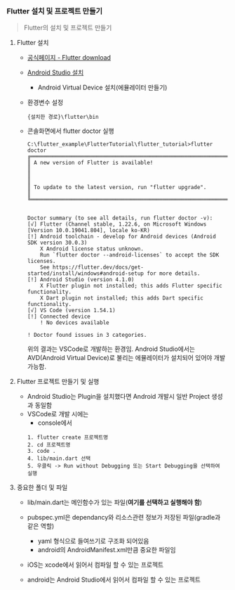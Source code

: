 ### Flutter 설치 및 프로젝트 만들기
> Flutter의 설치 및 프로젝트 만들기


1. Flutter 설치
    - [공식페이지 - Flutter download](https://flutter.dev/docs/get-started/install)
    - [Android Studio 설치](https://developer.android.com/studio)
        - Android Virtual Device 설치(에뮬레이터 만들기)
    - 환경변수 설정
       ~~~
       {설치한 경로}\flutter\bin
       ~~~
    - 콘솔화면에서 flutter doctor 실행   

        ~~~
        C:\flutter_example\FlutterTutorial\flutter_tutorial>flutter doctor
        ╔════════════════════════════════════════════════════════════════════════════╗
        ║ A new version of Flutter is available!                                     ║
        ║                                                                            ║
        ║ To update to the latest version, run "flutter upgrade".                    ║
        ╚════════════════════════════════════════════════════════════════════════════╝


        Doctor summary (to see all details, run flutter doctor -v):
        [√] Flutter (Channel stable, 1.22.6, on Microsoft Windows [Version 10.0.19041.804], locale ko-KR)
        [!] Android toolchain - develop for Android devices (Android SDK version 30.0.3)
            X Android license status unknown.
            Run `flutter doctor --android-licenses` to accept the SDK licenses.
            See https://flutter.dev/docs/get-started/install/windows#android-setup for more details.
        [!] Android Studio (version 4.1.0)
            X Flutter plugin not installed; this adds Flutter specific functionality.
            X Dart plugin not installed; this adds Dart specific functionality.
        [√] VS Code (version 1.54.1)
        [!] Connected device
            ! No devices available

        ! Doctor found issues in 3 categories.

        ~~~
        위의 결과는 VSCode로 개발하는 환경임. Android Studio에서는 AVD(Android Virtual Device)로 불리는 에뮬레이터가 설치되어 있어야 개발가능함.
         


2. Flutter 프로젝트 만들기 및 실행
    - Android Studio는 Plugin을 설치했다면 Android 개발시 일반 Project 생성과 동일함
    - VSCode로 개발 시에는 
        - console에서  
        ~~~
        1. flutter create 프로젝트명 
        2. cd 프로젝트명
        3. code .
        4. lib/main.dart 선택
        5. 우클릭 -> Run without Debugging 또는 Start Debugging을 선택하여 실행
        ~~~

3. 중요한 폴더 및 파일
    - lib/main.dart는 메인함수가 있는 파일(**여기를 선택하고 실행해야 함**)
    - pubspec.yml은 dependancy와 리소스관련 정보가 저장된 파일(gradle과 같은 역할)
        - yaml 형식으로 들여쓰기로 구조화 되어있음
        - android의 AndroidManifest.xml만큼 중요한 파일임

    - iOS는 xcode에서 읽어서 컴파일 할 수 있는 프로젝트
    - android는 Android Studio에서 읽어서 컴파일 할 수 있는 프로젝트